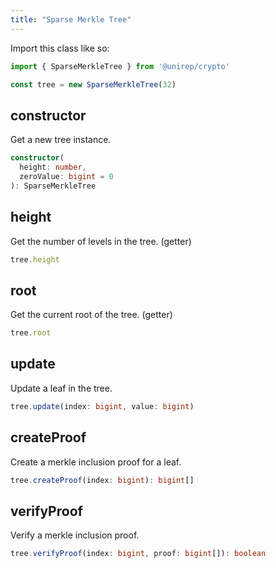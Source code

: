 ```yaml
---
title: "Sparse Merkle Tree"
---
```


Import this class like so:

```js
import { SparseMerkleTree } from '@unirep/crypto'

const tree = new SparseMerkleTree(32)
```

## constructor

Get a new tree instance.
```ts
constructor(
  height: number,
  zeroValue: bigint = 0
): SparseMerkleTree
```

## height

Get the number of levels in the tree. (getter)
```ts
tree.height
```

## root

Get the current root of the tree. (getter)
```ts
tree.root
```

## update

Update a leaf in the tree.
```ts
tree.update(index: bigint, value: bigint)
```

## createProof

Create a merkle inclusion proof for a leaf.
```ts
tree.createProof(index: bigint): bigint[]
```

## verifyProof

Verify a merkle inclusion proof.
```ts
tree.verifyProof(index: bigint, proof: bigint[]): boolean
```
